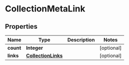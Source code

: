

# CollectionMetaLink


## Properties

| Name | Type | Description | Notes |
|------------ | ------------- | ------------- | -------------|
|**count** | **Integer** |  |  [optional] |
|**links** | [**CollectionLinks**](CollectionLinks.md) |  |  [optional] |



